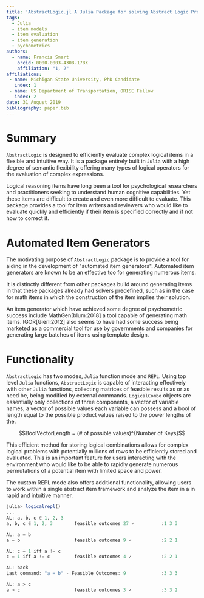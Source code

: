 ```yaml
---
title: 'AbstractLogic.jl A Julia Package for solving Abstract Logic Problems'
tags:
  - Julia
  - item models
  - item evaluation
  - item generation
  - pychometrics
authors:
  - name: Francis Smart
    orcid: 0000-0003-4308-178X
    affiliation: "1, 2"
affiliations:
 - name: Michigan State University, PhD Candidate
   index: 1
 - name: US Department of Transportation, ORISE Fellow
   index: 2
date: 31 August 2019
bibliography: paper.bib
---
```


# Summary

``AbstractLogic`` is designed to efficiently evaluate complex logical items
in a flexible and intuitive way. It is a package entirely built in `Julia` with
a high degree of semantic flexibility offering many types of logical operators
for the evaluation of complex expressions.

Logical reasoning items have long been a tool for psychological researchers and practitioners seeking to understand human cognitive capabilities. Yet these
items are difficult to create and even more difficult to evaluate. This package
provides a tool for item writers and reviewers who would like to evaluate quickly
and efficiently if their item is specified correctly and if not how to correct it.

# Automated Item Generators

The motivating purpose of ``AbstractLogic`` package is to provide a tool for
aiding in the development of "automated item generators". Automated item
generators are known to be an effective too for generating numerous items.

It is distinctly different from other packages build around generating items
in that these packages already had solvers predefined, such as in the case for
math items in which the construction of the item implies their solution.

An item generator which have achieved some degree of psychometric success include
MathGen[blum:2018] a tool capable of generating math items. IGOR[Gierl:2012]
also seems to have had some success being marketed as a commercial tool for
use by governments and companies for generating large batches of items using
template design.

# Functionality

``AbstractLogic`` has two modes, `Julia` function mode and `REPL`. Using top
level `Julia` functions, ``AbstractLogic`` is capable of interacting effectively
with other `Julia` functions, collecting matrices of feasible results as or as
need be, being modified by external commands. `LogicalCombo` objects are essentially
only collections of three components, a vector of variable names, a vector of
possible values each variable can possess and a bool of length equal to the
possible product values raised to the power lengths of the.

$$BoolVectorLength = (# of possible values)^{Number of Keys}$$

This efficient method for storing logical combinations allows for complex logical
problems with potentially millions of rows to be efficiently stored and evaluated.
This is an important feature for users interacting with the environment who would
like to be able to rapidly generate numerous permutations of a potential item
with limited space and power.

The custom REPL mode also offers additional functionality, allowing users to work
within a single abstract item framework and analyze the item in a  in rapid and
intuitive manner.

```julia
julia> logicalrepl()
...
AL: a, b, c ∈ 1, 2, 3
a, b, c ∈ 1, 2, 3        feasible outcomes 27 ✓          :1 3 3

AL: a = b
a = b                    feasible outcomes 9 ✓           :2 2 1

AL: c = 1 iff a != c
c = 1 iff a != c         feasible outcomes 4 ✓           :2 2 1

AL: back
Last command: "a = b" - Feasible Outcomes: 9             :3 3 3

AL: a > c
a > c                    feasible outcomes 3 ✓           :3 3 2
```
